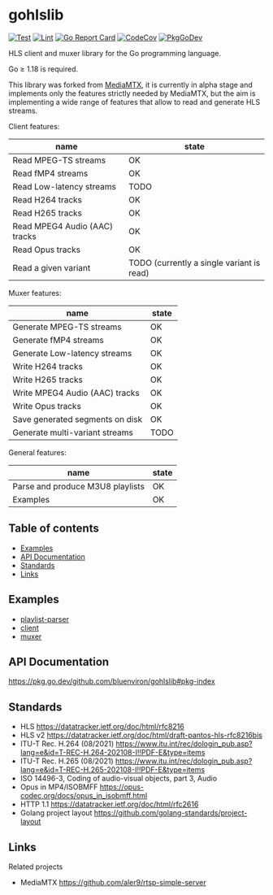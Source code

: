 # gohlslib

[![Test](https://github.com/bluenviron/gohlslib/workflows/test/badge.svg)](https://github.com/bluenviron/gohlslib/actions?query=workflow:test)
[![Lint](https://github.com/bluenviron/gohlslib/workflows/lint/badge.svg)](https://github.com/bluenviron/gohlslib/actions?query=workflow:lint)
[![Go Report Card](https://goreportcard.com/badge/github.com/bluenviron/gohlslib)](https://goreportcard.com/report/github.com/bluenviron/gohlslib)
[![CodeCov](https://codecov.io/gh/bluenviron/gohlslib/branch/main/graph/badge.svg)](https://app.codecov.io/gh/bluenviron/gohlslib/branch/main)
[![PkgGoDev](https://pkg.go.dev/badge/github.com/bluenviron/gohlslib)](https://pkg.go.dev/github.com/bluenviron/gohlslib#pkg-index)

HLS client and muxer library for the Go programming language.

Go &ge; 1.18 is required.

This library was forked from [MediaMTX](https://github.com/aler9/rtsp-simple-server), it is currently in alpha stage and implements only the features strictly needed by MediaMTX, but the aim is implementing a wide range of features that allow to read and generate HLS streams.

Client features:

|name|state|
|----|-----|
|Read MPEG-TS streams|OK|
|Read fMP4 streams|OK|
|Read Low-latency streams|TODO|
|Read H264 tracks|OK|
|Read H265 tracks|OK|
|Read MPEG4 Audio (AAC) tracks|OK|
|Read Opus tracks|OK|
|Read a given variant|TODO (currently a single variant is read)|

Muxer features:

|name|state|
|----|-----|
|Generate MPEG-TS streams|OK|
|Generate fMP4 streams|OK|
|Generate Low-latency streams|OK|
|Write H264 tracks|OK|
|Write H265 tracks|OK|
|Write MPEG4 Audio (AAC) tracks|OK|
|Write Opus tracks|OK|
|Save generated segments on disk|OK|
|Generate multi-variant streams|TODO|

General features:

|name|state|
|----|-----|
|Parse and produce M3U8 playlists|OK|
|Examples|OK|

## Table of contents

* [Examples](#examples)
* [API Documentation](#api-documentation)
* [Standards](#standards)
* [Links](#links)

## Examples

* [playlist-parser](examples/playlist-parser/main.go)
* [client](examples/client/main.go)
* [muxer](examples/muxer/main.go)

## API Documentation

https://pkg.go.dev/github.com/bluenviron/gohlslib#pkg-index

## Standards

* HLS https://datatracker.ietf.org/doc/html/rfc8216
* HLS v2 https://datatracker.ietf.org/doc/html/draft-pantos-hls-rfc8216bis
* ITU-T Rec. H.264 (08/2021) https://www.itu.int/rec/dologin_pub.asp?lang=e&id=T-REC-H.264-202108-I!!PDF-E&type=items
* ITU-T Rec. H.265 (08/2021) https://www.itu.int/rec/dologin_pub.asp?lang=e&id=T-REC-H.265-202108-I!!PDF-E&type=items
* ISO 14496-3, Coding of audio-visual objects, part 3, Audio
* Opus in MP4/ISOBMFF https://opus-codec.org/docs/opus_in_isobmff.html
* HTTP 1.1 https://datatracker.ietf.org/doc/html/rfc2616
* Golang project layout https://github.com/golang-standards/project-layout

## Links

Related projects

* MediaMTX https://github.com/aler9/rtsp-simple-server
